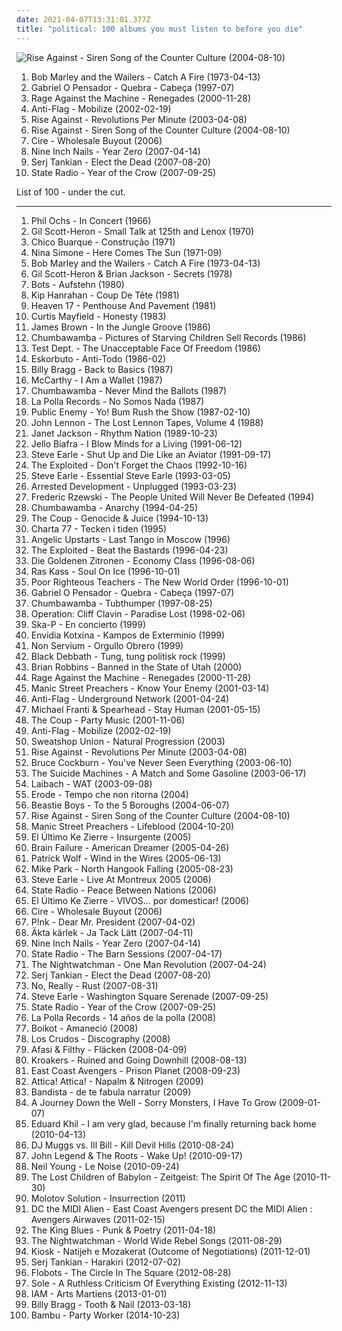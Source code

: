 ```yaml
---
date: 2021-04-07T13:31:01.377Z
title: "political: 100 albums you must listen to before you die"
---
```

![Rise Against - Siren Song of the Counter Culture (2004-08-10)](https://img.discogs.com/UfLrxOhXZkg5XKtw_vA7ZjqEGm8=/fit-in/600x529/filters:strip_icc():format(jpeg):mode_rgb():quality(90)/discogs-images/R-383403-1450846625-6064.jpeg.jpg "Rise Against - Siren Song of the Counter Culture (2004-08-10)")
<ol class="albums">
<li data-cover="https://via.placeholder.com/450" data-tags="reggae" role="button">Bob Marley and the Wailers - Catch A Fire (1973-04-13)</li>
<li data-cover="http://coverartarchive.org/release/0202e76d-5859-4e4d-b26e-7ea828ca0962/5459181140-500.jpg" data-tags="hip hop, political, comedy, brazilian, parody, pop rap, sarcastic, conscious hip hop, pagode, comedy rap" role="button">Gabriel O Pensador - Quebra - Cabeça (1997-07)</li>
<li data-cover="http://coverartarchive.org/release/1c293abc-3993-3d1d-bb8d-e8fe18621488/9245164218-500.jpg" data-tags="rock, alternative rock" role="button">Rage Against the Machine - Renegades (2000-11-28)</li>
<li data-cover="http://coverartarchive.org/release/6407437b-1105-411e-b731-eb0ed4c9652c/9397231159-500.jpg" data-tags="punk, punk rock, political, anti-flag" role="button">Anti-Flag - Mobilize (2002-02-19)</li>
<li data-cover="https://img.discogs.com/54PHju_pBRbaDAAbP344C-jYO0Q=/fit-in/200x200/filters:strip_icc():format(jpeg):mode_rgb():quality(90)/discogs-images/R-383394-1108500259.jpg.jpg" data-tags="punk, punk rock, melodic hardcore" role="button">Rise Against - Revolutions Per Minute (2003-04-08)</li>
<li data-cover="https://img.discogs.com/UfLrxOhXZkg5XKtw_vA7ZjqEGm8=/fit-in/600x529/filters:strip_icc():format(jpeg):mode_rgb():quality(90)/discogs-images/R-383403-1450846625-6064.jpeg.jpg" data-tags="punk rock, melodic hardcore" role="button">Rise Against - Siren Song of the Counter Culture (2004-08-10)</li>
<li data-cover="http://coverartarchive.org/release/0de04796-e829-4e05-a09d-3ca62258ef61/6614281778-500.jpg" data-tags="alternative rock, political" role="button">Cire - Wholesale Buyout (2006)</li>
<li data-cover="http://coverartarchive.org/release/8067f190-dc3e-362a-8117-8a13df522b2c/3799987671-500.jpg" data-tags="industrial rock, industrial" role="button">Nine Inch Nails - Year Zero (2007-04-14)</li>
<li data-cover="http://coverartarchive.org/release/4308166d-aa0d-470e-adc9-b62caab2ef68/3202117662-500.jpg" data-tags="alternative metal" role="button">Serj Tankian - Elect the Dead (2007-08-20)</li>
<li data-cover="http://coverartarchive.org/release/9921eed6-8544-4e65-966b-a0a819338cda/15278521504-500.jpg" data-tags="punk, reggae, acoustic, political, 00s" role="button">State Radio - Year of the Crow (2007-09-25)</li>
</ol>
List of 100 - under the cut.
<!-- more -->

_________________

<ol class="albums">
<li data-cover="http://coverartarchive.org/release/772fe44c-8670-38d8-ab48-118c36fd8868/21883144266-500.jpg" data-tags="folk, political, joan baez, killforpeace, fine tunes, droll humour" role="button">
Phil Ochs - In Concert (1966)
</li>
<li data-cover="http://coverartarchive.org/release/85318fcd-39a9-4e75-b715-6f961a1a8dc6/13483928513-500.jpg" data-tags="spoken word, soul, poetry, political" role="button">
Gil Scott-Heron - Small Talk at 125th and Lenox (1970)
</li>
<li data-cover="http://coverartarchive.org/release/4ad7a356-d1d8-4367-8b33-dbb31c29517f/25207877428-500.jpg" data-tags="mpb" role="button">
Chico Buarque - Construção (1971)
</li>
<li data-cover="http://coverartarchive.org/release/8d856598-9599-4ab2-959b-1ac7bad91ac0/14317207367-500.jpg" data-tags="blues, jazz" role="button">
Nina Simone - Here Comes The Sun (1971-09)
</li>
<li data-cover="https://via.placeholder.com/450" data-tags="reggae" role="button">
Bob Marley and the Wailers - Catch A Fire (1973-04-13)
</li>
<li data-cover="http://coverartarchive.org/release/63ca0a26-6b6f-4a5d-8b4c-4e3fcf7c0cc2/4546630557-500.jpg" data-tags="political" role="button">
Gil Scott-Heron & Brian Jackson - Secrets (1978)
</li>
<li data-cover="http://coverartarchive.org/release/37fe9949-c36e-4863-b397-86868686a8d0/15085615796-500.jpg" data-tags="deutschrock, political" role="button">
Bots - Aufstehn (1980)
</li>
<li data-cover="https://img.discogs.com/WrW6_eAtXdzCiObb4IU91IGT6eM=/fit-in/600x599/filters:strip_icc():format(jpeg):mode_rgb():quality(90)/discogs-images/R-666939-1517996682-2172.jpeg.jpg" data-tags="fusion, latin, song, contemporary jazz, political, selbst, our time, exists on spotify" role="button">
Kip Hanrahan - Coup De Tête (1981)
</li>
<li data-cover="https://img.discogs.com/aXTz_t6kfQrlt04iDyDJ5Qexh3g=/fit-in/600x636/filters:strip_icc():format(jpeg):mode_rgb():quality(90)/discogs-images/R-8555873-1537843848-3448.jpeg.jpg" data-tags="80s, synthpop" role="button">
Heaven 17 - Penthouse And Pavement (1981)
</li>
<li data-cover="http://coverartarchive.org/release/11ca28e9-22d1-4b32-8923-75f08be59b10/16699248811-500.jpg" data-tags="soul, 80s, funk, american, political, rnb, male vocalist" role="button">
Curtis Mayfield - Honesty (1983)
</li>
<li data-cover="http://coverartarchive.org/release/12ca0962-a0ca-4f17-ba9c-355b271457f3/15235293651-500.jpg" data-tags="funk" role="button">
James Brown - In the Jungle Groove (1986)
</li>
<li data-cover="http://coverartarchive.org/release/eeea5935-3e7d-4939-8b8b-33127469f5c3/5204873301-500.jpg" data-tags="political" role="button">
Chumbawamba - Pictures of Starving Children Sell Records (1986)
</li>
<li data-cover="http://coverartarchive.org/release/680e4533-1325-4766-9eb0-6df2d6f330b3/18424695378-500.jpg" data-tags="industrial" role="button">
Test Dept. - The Unacceptable Face Of Freedom (1986)
</li>
<li data-cover="http://coverartarchive.org/release/bbd74e0c-fd79-47ec-aa5d-2af938ce162a/19230978716-500.jpg" data-tags="spanish, political, street punk" role="button">
Eskorbuto - Anti-Todo (1986-02)
</li>
<li data-cover="https://img.discogs.com/deiUFUgFkQq5GGJAJGrVRNP-Tp8=/fit-in/392x509/filters:strip_icc():format(jpeg):mode_rgb():quality(90)/discogs-images/R-624210-1270228110.jpeg.jpg" data-tags="punk, singer-songwriter, acoustic, political" role="button">
Billy Bragg - Back to Basics (1987)
</li>
<li data-cover="https://img.discogs.com/OvYqq3BTD4eXpJle9TBmFI5n1eE=/fit-in/600x594/filters:strip_icc():format(jpeg):mode_rgb():quality(90)/discogs-images/R-656641-1432379899-9607.jpeg.jpg" data-tags="british, jangle pop, political, class struggle, debut album, jangle indie" role="button">
McCarthy - I Am a Wallet (1987)
</li>
<li data-cover="http://coverartarchive.org/release/9828a25a-b008-4298-a677-30e6839139fe/5204810397-500.jpg" data-tags="punk, political" role="button">
Chumbawamba - Never Mind the Ballots (1987)
</li>
<li data-cover="https://img.discogs.com/0NZK2dyDMD3H1wb_oRF9FTCyKb8=/fit-in/600x600/filters:strip_icc():format(jpeg):mode_rgb():quality(90)/discogs-images/R-4205222-1529333035-4267.jpeg.jpg" data-tags="spanish, progressive rock, punk rock, political, street punk" role="button">
La Polla Records - No Somos Nada (1987)
</li>
<li data-cover="http://coverartarchive.org/release/38f354d3-7148-41ae-96d3-8574a9c71287/14748841978-500.jpg" data-tags="hip-hop, east coast rap, rap" role="button">
Public Enemy - Yo! Bum Rush the Show (1987-02-10)
</li>
<li data-cover="http://coverartarchive.org/release/25e25312-e664-476c-8bad-7918b8475972/13161005976-500.jpg" data-tags="classic rock, rock, british, singer-songwriter, political, the beatles, gin" role="button">
John Lennon - The Lost Lennon Tapes, Volume 4 (1988)
</li>
<li data-cover="https://img.discogs.com/i8tXBmjbInbe4lnJK_MWRuGKOw0=/fit-in/600x605/filters:strip_icc():format(jpeg):mode_rgb():quality(90)/discogs-images/R-2865037-1337269348-9706.jpeg.jpg" data-tags="80s, pop" role="button">
Janet Jackson - Rhythm Nation (1989-10-23)
</li>
<li data-cover="https://via.placeholder.com/450" data-tags="punk, spoken word, political, jello biafra, title is declarative" role="button">
Jello Biafra - I Blow Minds for a Living (1991-06-12)
</li>
<li data-cover="http://coverartarchive.org/release/e4ce01aa-5770-45a1-a6a8-531fa404bbfc/8766477822-500.jpg" data-tags="90s, political, 1990s, killforpeace" role="button">
Steve Earle - Shut Up and Die Like an Aviator (1991-09-17)
</li>
<li data-cover="https://img.discogs.com/aukHZ1rBggajhqW7cizjgRj596M=/fit-in/454x454/filters:strip_icc():format(jpeg):mode_rgb():quality(90)/discogs-images/R-2812054-1302120551.jpeg.jpg" data-tags="british, punk, punk rock, political, crossover, street punk, hardcore punk, crossover thrash" role="button">
The Exploited - Don't Forget the Chaos (1992-10-16)
</li>
<li data-cover="http://coverartarchive.org/release/b35ab33b-a7ea-472f-a41f-9e550831ce6f/18410530118-500.jpg" data-tags="singer-songwriter, americana, political, killforpeace, countryalbum" role="button">
Steve Earle - Essential Steve Earle (1993-03-05)
</li>
<li data-cover="http://coverartarchive.org/release/3ea4adae-d5cc-4694-8a11-d5d17a1a6d03/28891575151-500.jpg" data-tags="hip-hop, indie, pop, rock, alternative, reggae, rap, funk, acid jazz, 90s, american, political, unplugged" role="button">
Arrested Development - Unplugged (1993-03-23)
</li>
<li data-cover="https://img.discogs.com/IF1PAY45SqVMV3DWLD2sh9G3kR0=/fit-in/600x359/filters:strip_icc():format(jpeg):mode_rgb():quality(90)/discogs-images/R-12566410-1537729494-6395.jpeg.jpg" data-tags="piano, political, class struggle, radio rebelde" role="button">
Frederic Rzewski - The People United Will Never Be Defeated (1994)
</li>
<li data-cover="http://coverartarchive.org/release/23764d1a-7588-34c3-9721-8b3ebeb0afa3/16574658536-500.jpg" data-tags="political, anarcho-punk, anarchist" role="button">
Chumbawamba - Anarchy (1994-04-25)
</li>
<li data-cover="https://img.discogs.com/PairXZNpdVU5q_s1Gs7zhJwbDTc=/fit-in/150x149/filters:strip_icc():format(jpeg):mode_rgb():quality(90)/discogs-images/R-304117-1165860826.jpeg.jpg" data-tags="political" role="button">
The Coup - Genocide & Juice (1994-10-13)
</li>
<li data-cover="https://img.discogs.com/cnq-8t9BX6DN4eOINfEr1qyJS3I=/fit-in/283x260/filters:strip_icc():format(jpeg):mode_rgb():quality(90)/discogs-images/R-2951063-1336864794-9978.jpeg.jpg" data-tags="swedish, punk rock, political, sweden, trallpunk" role="button">
Charta 77 - Tecken i tiden (1995)
</li>
<li data-cover="https://img.discogs.com/cWbXal8zxqEtwDkZ_yxTyDAbS4s=/fit-in/600x593/filters:strip_icc():format(jpeg):mode_rgb():quality(90)/discogs-images/R-1813325-1308519137.jpeg.jpg" data-tags="punk, punk rock, political, punkrock, political punk, upstarts" role="button">
Angelic Upstarts - Last Tango in Moscow (1996)
</li>
<li data-cover="https://img.discogs.com/dp14AGI9cDRKkyImm6-hNb2q6_s=/fit-in/425x600/filters:strip_icc():format(jpeg):mode_rgb():quality(90)/discogs-images/R-797804-1159826226.jpeg.jpg" data-tags="hardcore punk, punk, crossover, crossover thrash, punk rock" role="button">
The Exploited - Beat the Bastards (1996-04-23)
</li>
<li data-cover="http://coverartarchive.org/release/9b8fd58c-cc3d-4c78-806d-a59a165273cf/14023441065-500.jpg" data-tags="post-punk, 90s, political, german, deutschsprachig, merkliste, alternative 90s" role="button">
Die Goldenen Zitronen - Economy Class (1996-08-06)
</li>
<li data-cover="http://coverartarchive.org/release/82e96230-b09b-4eed-90bf-87922b031a08/15595475285-500.jpg" data-tags="hip-hop, classic, rap, underground rap, political, west coast, stuff to check out, conscious hip-hop, west coast rap, conscious, underground hiphop, west coast hiphop, listen carefully, jbtv recommendation, excellent lyricism, hot to def, check the wordplay, educate yourself, real life rhymes, lyrics to learn from, mixed memories" role="button">
Ras Kass - Soul On Ice (1996-10-01)
</li>
<li data-cover="https://img.discogs.com/V0YxRLVuE7EM6c1eA7-0WC-kUEk=/fit-in/396x600/filters:strip_icc():format(jpeg):mode_rgb():quality(90)/discogs-images/R-1131081-1209911311.jpeg.jpg" data-tags="hip-hop, rap, hiphop, political, conscious hip-hop, political rap, political hip-hop, conscious rap, us rap, prt, educate yourself, poor righteous teachers, lyrics to learn from" role="button">
Poor Righteous Teachers - The New World Order (1996-10-01)
</li>
<li data-cover="http://coverartarchive.org/release/0202e76d-5859-4e4d-b26e-7ea828ca0962/5459181140-500.jpg" data-tags="hip hop, political, comedy, brazilian, parody, pop rap, sarcastic, conscious hip hop, pagode, comedy rap" role="button">
Gabriel O Pensador - Quebra - Cabeça (1997-07)
</li>
<li data-cover="http://coverartarchive.org/release/e2da61ad-6406-349f-b096-e354858c0d00/23161775745-500.jpg" data-tags="pop, alternative, rock" role="button">
Chumbawamba - Tubthumper (1997-08-25)
</li>
<li data-cover="https://img.discogs.com/kb80oJWFvKkXsoxETknGPpZTAEc=/fit-in/600x618/filters:strip_icc():format(jpeg):mode_rgb():quality(90)/discogs-images/R-1581476-1382301229-5243.jpeg.jpg" data-tags="political" role="button">
Operation: Cliff Clavin - Paradise Lost (1998-02-06)
</li>
<li data-cover="http://coverartarchive.org/release/45e01331-7fdf-401a-958d-35431f65d5c8/28033977264-500.jpg" data-tags="spanish, ska, ska punk, political, ska-punk, spanish ska" role="button">
Ska-P - En concierto (1999)
</li>
<li data-cover="http://coverartarchive.org/release/0cb41855-3830-4c7a-a66b-e1a5206cbd4b/7352831716-500.jpg" data-tags="punk, hardcore, political" role="button">
Envidia Kotxina - Kampos de Exterminio (1999)
</li>
<li data-cover="http://coverartarchive.org/release/4b1620bb-b358-419a-8641-ae29c05f8d80/11006068559-500.jpg" data-tags="spanish, political, workers songs" role="button">
Non Servium - Orgullo Obrero (1999)
</li>
<li data-cover="https://img.discogs.com/kPtSR9jrmwyNVECTEiiHoOK_52U=/fit-in/450x450/filters:strip_icc():format(jpeg):mode_rgb():quality(90)/discogs-images/R-675248-1146362005.jpeg.jpg" data-tags="heavy metal, stoner rock, political" role="button">
Black Debbath - Tung, tung politisk rock (1999)
</li>
<li data-cover="https://img.discogs.com/qBiOXZaPIOgzgaZYwlzcXIt5KVs=/fit-in/550x487/filters:strip_icc():format(jpeg):mode_rgb():quality(90)/discogs-images/R-2808343-1372786688-6773.jpeg.jpg" data-tags="folk, singer-songwriter, americana, slide guitar, political, comedy, funny, marijuana, utah, cake, decemberists, phish, falsely attributed to another artist, brian robbins band" role="button">
Brian Robbins - Banned in the State of Utah (2000)
</li>
<li data-cover="http://coverartarchive.org/release/1c293abc-3993-3d1d-bb8d-e8fe18621488/9245164218-500.jpg" data-tags="rock, alternative rock" role="button">
Rage Against the Machine - Renegades (2000-11-28)
</li>
<li data-cover="https://img.discogs.com/BtU1YkotzVIjpB_8c23e3EHr_so=/fit-in/600x939/filters:strip_icc():format(jpeg):mode_rgb():quality(90)/discogs-images/R-8194197-1569744019-7938.jpeg.jpg" data-tags="rock, 00s" role="button">
Manic Street Preachers - Know Your Enemy (2001-03-14)
</li>
<li data-cover="http://coverartarchive.org/release/e27cb16e-e8aa-474f-a2cf-deb73d9c0c8b/4381949547-500.jpg" data-tags="punk, punk rock" role="button">
Anti-Flag - Underground Network (2001-04-24)
</li>
<li data-cover="http://coverartarchive.org/release/67520d07-4fd8-467e-bbf9-7cceeb1b1a4c/2261960374-500.jpg" data-tags="reggae, michael franti, michael franti radio" role="button">
Michael Franti & Spearhead - Stay Human (2001-05-15)
</li>
<li data-cover="http://coverartarchive.org/release/b7d2b68f-d527-498a-94cf-8a2683439fc0/22404891783-500.jpg" data-tags="hip-hop, political, political rap" role="button">
The Coup - Party Music (2001-11-06)
</li>
<li data-cover="http://coverartarchive.org/release/6407437b-1105-411e-b731-eb0ed4c9652c/9397231159-500.jpg" data-tags="punk, punk rock, political, anti-flag" role="button">
Anti-Flag - Mobilize (2002-02-19)
</li>
<li data-cover="http://coverartarchive.org/release/df14f3da-220a-4f50-8877-6d4bb61d73a7/20100874448-500.jpg" data-tags="hip hop, political" role="button">
Sweatshop Union - Natural Progression (2003)
</li>
<li data-cover="https://img.discogs.com/54PHju_pBRbaDAAbP344C-jYO0Q=/fit-in/200x200/filters:strip_icc():format(jpeg):mode_rgb():quality(90)/discogs-images/R-383394-1108500259.jpg.jpg" data-tags="punk, punk rock, melodic hardcore" role="button">
Rise Against - Revolutions Per Minute (2003-04-08)
</li>
<li data-cover="https://img.discogs.com/0A00pRnwhjIVfyX2YG4la7Rn3nQ=/fit-in/600x547/filters:strip_icc():format(jpeg):mode_rgb():quality(90)/discogs-images/R-10904876-1506275045-7892.jpeg.jpg" data-tags="classic rock, rock, singer-songwriter, guitar, progressive, political, sarah harmer, jackson browne backup" role="button">
Bruce Cockburn - You've Never Seen Everything (2003-06-10)
</li>
<li data-cover="http://coverartarchive.org/release/205b7cb8-3494-4889-973f-02392d82568c/25780727475-500.jpg" data-tags="political" role="button">
The Suicide Machines - A Match and Some Gasoline (2003-06-17)
</li>
<li data-cover="http://coverartarchive.org/release/dfc70d01-83dc-48bb-b4a5-23786e5c3f69/8268385546-500.jpg" data-tags="industrial" role="button">
Laibach - WAT (2003-09-08)
</li>
<li data-cover="https://img.discogs.com/2BCzVtWLnydKa5dAqEXAwuAgkjY=/fit-in/225x224/filters:strip_icc():format(jpeg):mode_rgb():quality(90)/discogs-images/R-3372864-1327828447.jpeg.jpg" data-tags="ska, skinhead, political, italian" role="button">
Erode - Tempo che non ritorna (2004)
</li>
<li data-cover="https://via.placeholder.com/450" data-tags="hip-hop" role="button">
Beastie Boys - To the 5 Boroughs (2004-06-07)
</li>
<li data-cover="https://img.discogs.com/UfLrxOhXZkg5XKtw_vA7ZjqEGm8=/fit-in/600x529/filters:strip_icc():format(jpeg):mode_rgb():quality(90)/discogs-images/R-383403-1450846625-6064.jpeg.jpg" data-tags="punk rock, melodic hardcore" role="button">
Rise Against - Siren Song of the Counter Culture (2004-08-10)
</li>
<li data-cover="https://img.discogs.com/iJ1uU2VMCxYbEZpMj8xa2ne3sjI=/fit-in/600x600/filters:strip_icc():format(jpeg):mode_rgb():quality(90)/discogs-images/R-4576544-1368882873-4855.jpeg.jpg" data-tags="rock, 00s, alternative, criminally underrated" role="button">
Manic Street Preachers - Lifeblood (2004-10-20)
</li>
<li data-cover="http://coverartarchive.org/release/300725c7-302f-4c30-90ac-7e8ad53ca3d6/28033535854-500.jpg" data-tags="spanish, political, street punk, el ultimo ke zierre, insurgente" role="button">
El Último Ke Zierre - Insurgente (2005)
</li>
<li data-cover="https://img.discogs.com/BBDU2kAqmczbB_LZbj4Uk4CjR_U=/fit-in/500x500/filters:strip_icc():format(jpeg):mode_rgb():quality(90)/discogs-images/R-1806723-1274722398.jpeg.jpg" data-tags="rock, punk, ska, political, asian, 00s, chinese" role="button">
Brain Failure - American Dreamer (2005-04-26)
</li>
<li data-cover="https://via.placeholder.com/450" data-tags="indie, singer-songwriter, british" role="button">
Patrick Wolf - Wind in the Wires (2005-06-13)
</li>
<li data-cover="http://coverartarchive.org/release/d3cb359d-df1a-4588-866c-89fb4cb642e7/14550502098-500.jpg" data-tags="acoustic, political" role="button">
Mike Park - North Hangook Falling (2005-08-23)
</li>
<li data-cover="http://coverartarchive.org/release/745e9480-3f1c-45ff-ab7b-22f1f4869618/4114713990-500.jpg" data-tags="americana, alt-country, political, live, 2000s, killforpeace" role="button">
Steve Earle - Live At Montreux 2005 (2006)
</li>
<li data-cover="https://img.discogs.com/3g5uzWFn4SjP7kgu5-OA8CgZ_l4=/fit-in/600x600/filters:strip_icc():format(jpeg):mode_rgb():quality(90)/discogs-images/R-8721669-1467335974-4536.jpeg.jpg" data-tags="rock, reggae, folk, folk-rock, acoustic, political, reggae-rock" role="button">
State Radio - Peace Between Nations (2006)
</li>
<li data-cover="https://img.discogs.com/a8Z5Ld0HuoipS9FeBZd7wHtSp80=/fit-in/600x600/filters:strip_icc():format(jpeg):mode_rgb():quality(90)/discogs-images/R-10948557-1507031998-3514.jpeg.jpg" data-tags="spanish, political, street punk" role="button">
El Último Ke Zierre - VIVOS... por domesticar! (2006)
</li>
<li data-cover="http://coverartarchive.org/release/0de04796-e829-4e05-a09d-3ca62258ef61/6614281778-500.jpg" data-tags="alternative rock, political" role="button">
Cire - Wholesale Buyout (2006)
</li>
<li data-cover="https://img.discogs.com/NqwJEiO_HfjVselhkN1SbAaYDoY=/fit-in/350x350/filters:strip_icc():format(jpeg):mode_rgb():quality(90)/discogs-images/R-4545858-1368651640-6102.png.jpg" data-tags="pop, singer-songwriter, usa, slow, contralto, political, live, 00s, ballad, protest song, pink, english lyrics, p!nk, bush, critical, open letter, coolwench, george w, arcoustic" role="button">
P!nk - Dear Mr. President (2007-04-02)
</li>
<li data-cover="https://img.discogs.com/DjnBlFkuhcIQCMdsE7ohBfLXDq8=/fit-in/300x300/filters:strip_icc():format(jpeg):mode_rgb():quality(90)/discogs-images/R-3805159-1345113406-6035.jpeg.jpg" data-tags="chill, female vocalists, singer-songwriter, political" role="button">
Äkta kärlek - Ja Tack Lätt (2007-04-11)
</li>
<li data-cover="http://coverartarchive.org/release/8067f190-dc3e-362a-8117-8a13df522b2c/3799987671-500.jpg" data-tags="industrial rock, industrial" role="button">
Nine Inch Nails - Year Zero (2007-04-14)
</li>
<li data-cover="https://img.discogs.com/WaOg-EE-sZMz-Q86nXTbUYit8sM=/fit-in/600x600/filters:strip_icc():format(jpeg):mode_rgb():quality(90)/discogs-images/R-15416908-1591200122-6001.jpeg.jpg" data-tags="rock, punk, reggae, political, jam, reggae-rock, summer dust and dancing in the rain" role="button">
State Radio - The Barn Sessions (2007-04-17)
</li>
<li data-cover="https://img.discogs.com/uP7OSNvHPtEOToQTXuZU0PGJyAM=/fit-in/600x600/filters:strip_icc():format(jpeg):mode_rgb():quality(90)/discogs-images/R-963312-1475914392-4721.jpeg.jpg" data-tags="folk rock" role="button">
The Nightwatchman - One Man Revolution (2007-04-24)
</li>
<li data-cover="http://coverartarchive.org/release/4308166d-aa0d-470e-adc9-b62caab2ef68/3202117662-500.jpg" data-tags="alternative metal" role="button">
Serj Tankian - Elect the Dead (2007-08-20)
</li>
<li data-cover="http://coverartarchive.org/release/0912ffc5-870c-4a73-a11c-02da7745ff6c/2122061944-500.jpg" data-tags="political, indie folk, jamendo, protest, electric folk, titular, folkalike" role="button">
No, Really - Rust (2007-08-31)
</li>
<li data-cover="https://img.discogs.com/xjVJ1HxllxBhcgd2OKhppgNi5dU=/fit-in/597x538/filters:strip_icc():format(jpeg):mode_rgb():quality(90)/discogs-images/R-1451866-1220780328.jpeg.jpg" data-tags="country, alt-country, singer-songwriter, political" role="button">
Steve Earle - Washington Square Serenade (2007-09-25)
</li>
<li data-cover="http://coverartarchive.org/release/9921eed6-8544-4e65-966b-a0a819338cda/15278521504-500.jpg" data-tags="punk, reggae, acoustic, political, 00s" role="button">
State Radio - Year of the Crow (2007-09-25)
</li>
<li data-cover="http://coverartarchive.org/release/9320398a-101f-40f8-b84e-bd37646ac626/7352892787-500.jpg" data-tags="spanish, political, street punk" role="button">
La Polla Records - 14 años de la polla (2008)
</li>
<li data-cover="http://coverartarchive.org/release/7afaf7e4-cb2b-44a2-a1e8-ab77a833462e/13709101886-500.jpg" data-tags="spanish, punk, folk, ska, political, hardcore punk" role="button">
Boikot - Amaneció (2008)
</li>
<li data-cover="http://coverartarchive.org/release/d743011a-e925-4557-9239-dacc33b34861/27774889696-500.jpg" data-tags="hardcore, crust, political, hardcore punk" role="button">
Los Crudos - Discography (2008)
</li>
<li data-cover="http://coverartarchive.org/release/f7aac2ef-4994-43e7-bdd9-b557bac3f9bd/2156331272-500.jpg" data-tags="hip-hop, chill, svenskt, feel good, political, swedish hip-hop" role="button">
Afasi & Filthy - Fläcken (2008-04-09)
</li>
<li data-cover="https://via.placeholder.com/450" data-tags="soundtrack, digital, noise, marilyn manson, metal, chillout, electronic, electronica, indie, chill, rock, instrumental, 80s, grunge, hardcore, revolution, new york, ambient, experimental, noise rock, post-rock, hard rock, singer-songwriter, grime, electro, stoner rock, canada, dark, industrial, lo-fi, post-punk, downbeat, canadian, mixtape, psychedelic, london, bass, quirky, 90s, laid back, glitch, songwriter, angry, avant garde, free, mexico, avant-garde, drone, space, deutsch, old skool, summer, mellow, party, punk rock, screamo, original, nyc, political, psychobilly, old school, garage rock, party music, minimalism, california, feminist, west coast, darkwave, post rock, sex, spacey, radiohead, garage, raw, euro, samples, nin, eclectic, no wave, jam band, 00s, beat, offbeat, shoegazer, post-grunge, beatles, collaboration, jam, distortion, spacy" role="button">
Kroakers - Ruined and Going Downhill (2008-08-13)
</li>
<li data-cover="https://img.discogs.com/5TJbA6VEELkMQyjbQm2lkpvmEFI=/fit-in/500x497/filters:strip_icc():format(jpeg):mode_rgb():quality(90)/discogs-images/R-1500297-1224355593.jpeg.jpg" data-tags="hip-hop, rap, underground hip-hop, political, socially conscious, revolutionary hip-hop, good in 2008" role="button">
East Coast Avengers - Prison Planet (2008-09-23)
</li>
<li data-cover="https://img.discogs.com/0f36ac86c54fe502a205affaefeae52f092904f2/images/spacer.gif" data-tags="punk, acoustic, punk rock, political, folk punk, portland, acoustic punk, jebenica, jebemtimaterupichku-tojepank, social activism, post-apocalyptic campfire-songs, svrsh, sviraj pobunu, kruto-tekuche, flannel akustara punx" role="button">
Attica! Attica! - Napalm & Nitrogen (2009)
</li>
<li data-cover="http://coverartarchive.org/release/b1b6aa2f-bf89-4a59-8b8c-bca2f56f1756/2598509312-500.jpg" data-tags="turk, world, political, world music" role="button">
Bandista - de te fabula narratur (2009)
</li>
<li data-cover="https://img.discogs.com/HNN1MH1TwVszCYk4solzKiXh6vs=/fit-in/500x500/filters:strip_icc():format(jpeg):mode_rgb():quality(90)/discogs-images/R-1942881-1253997644.jpeg.jpg" data-tags="indie, classical, rock, ambient, experimental, piano, chamber, choral, contemporary, chamber music, minimal, strings, cello, choir, cinematic, violin, atmospheric, avant-garde, progressive, contemporary classical, avantgarde, political, indie-rock, minimalism, melancholic, post rock, modern classical, neo-classical, sweden, neo classical, neoclassical, chamber rock, 2000's, etheral, politic, 2009 albums, minimal classical, fluttery records, qmbient, quarted ambient" role="button">
A Journey Down the Well - Sorry Monsters, I Have To Grow (2009-01-07)
</li>
<li data-cover="http://coverartarchive.org/release/a757d40c-d374-4dcb-af91-fec6fa2b61a9/10544833177-500.jpg" data-tags="goth, russian, political, marxist, gospel, mambo, psychic, pink, penis, pee pee, russia, drunk, red, yellow, richard, ccc, ussr, rich, communist, shady, orthodox, dolce, vcf, orthodox christian, martyr, dick, diarrhea, anti-american, infidel, this is music, ywam, no core, vineyard, diversity, eastern orthodox, pinko, poo poo, phallus, political prisoner, eastern orthodox christian, everyone loves you when you are dead, campus crusade for christ, explosive diarrhea, 12 steps, goodbye to romance, owner of a penis, youth with a mission, dick dolce, rich dolce, richard dolce, penis warrior, speaks in tongues, tongue talker, you can listen to this, old believers, coloring song, glandular, old believer, rocor, synod, synodal, vineyard christian fellowship, ivf, magic astrology mood ring, banjo loving fools" role="button">
Eduard Khil - I am very glad, because I'm finally returning back home (2010-04-13)
</li>
<li data-cover="http://coverartarchive.org/release/d012abac-3cde-4eb4-a33b-1e2e13f47fea/19861451151-500.jpg" data-tags="hip-hop, rap, underground hip-hop, dope, political, lyrical, hardcore rap, hardcore hip-hop, conspiracy theory" role="button">
DJ Muggs vs. Ill Bill - Kill Devil Hills (2010-08-24)
</li>
<li data-cover="http://coverartarchive.org/release/6f0df0ad-d247-4653-9510-32c0858005e3/7439916562-500.jpg" data-tags="hip hop, soul" role="button">
John Legend & The Roots - Wake Up! (2010-09-17)
</li>
<li data-cover="http://coverartarchive.org/release/1152057c-e6e9-4a3e-b4b7-8dcfc281f8af/26937850260-500.jpg" data-tags="folk rock" role="button">
Neil Young - Le Noise (2010-09-24)
</li>
<li data-cover="http://coverartarchive.org/release/30b1dbd5-2511-4ea0-8ce2-2518f6ba8be9/3768510102-500.jpg" data-tags="hip-hop, rap, underground hip-hop, political" role="button">
The Lost Children of Babylon - Zeitgeist: The Spirit Of The Age (2010-11-30)
</li>
<li data-cover="http://coverartarchive.org/release/a4775aec-c235-48df-90be-6fb1341a5535/12853399621-500.jpg" data-tags="deathcore" role="button">
Molotov Solution - Insurrection (2011)
</li>
<li data-cover="http://coverartarchive.org/release/2f7f8afd-c9dc-42cf-b682-25327947ecb9/25961284756-500.jpg" data-tags="hip-hop, rap, underground hip-hop, political, east coast, lyrical, hardcore rap, hardcore hip-hop" role="button">
DC the MIDI Alien - East Coast Avengers present DC the MIDI Alien : Avengers Airwaves (2011-02-15)
</li>
<li data-cover="http://coverartarchive.org/release/04017d57-82e9-4fa7-99e5-f3b80a4eb704/3374186256-500.jpg" data-tags="rock, political, check it out later, enter shikari related, less than 40 minutes" role="button">
The King Blues - Punk & Poetry (2011-04-18)
</li>
<li data-cover="http://coverartarchive.org/release/177b0c1b-d125-4a17-bb60-fa55271c4c39/18238258976-500.jpg" data-tags="alternative, experimental, political, wisdom, attitude, ratm" role="button">
The Nightwatchman - World Wide Rebel Songs (2011-08-29)
</li>
<li data-cover="http://coverartarchive.org/release/738b7ca2-54b7-4764-a67e-a329493de0e4/3246056992-500.jpg" data-tags="blues, political, iranian, new style" role="button">
Kiosk - Natijeh e Mozakerat (Outcome of Negotiations) (2011-12-01)
</li>
<li data-cover="http://coverartarchive.org/release/1d7d74f6-0053-4d5f-a48e-183ba418269f/1509338950-500.jpg" data-tags="alternative rock" role="button">
Serj Tankian - Harakiri (2012-07-02)
</li>
<li data-cover="http://coverartarchive.org/release/0bd679c7-bea0-4681-83c8-ea2bfecf3641/1865564816-500.jpg" data-tags="hip-hop, rock, alternative rock, rap, political, alternative hip-hop, rap rock" role="button">
Flobots - The Circle In The Square (2012-08-28)
</li>
<li data-cover="https://img.discogs.com/WtQqOormqyzZwIJTYYbwCw9cfH0=/fit-in/600x600/filters:strip_icc():format(jpeg):mode_rgb():quality(90)/discogs-images/R-753410-1190943806.jpeg.jpg" data-tags="hip-hop, hip hop, rap, political, electronic" role="button">
Sole - A Ruthless Criticism Of Everything Existing (2012-11-13)
</li>
<li data-cover="https://img.discogs.com/mlK84jyTt7k68GSe74Wz5NcMcKg=/fit-in/600x600/filters:strip_icc():format(jpeg):mode_rgb():quality(90)/discogs-images/R-4517100-1549433526-7500.jpeg.jpg" data-tags="hip-hop, rap, epic, political, 10s, political hip-hop, conscious rap, criminally underrated, rap conscient, rap fr, art martiens" role="button">
IAM - Arts Martiens (2013-01-01)
</li>
<li data-cover="https://img.discogs.com/YT-k3cpEYapA2eGXlA82gZ1crCs=/fit-in/388x391/filters:strip_icc():format(jpeg):mode_rgb():quality(90)/discogs-images/R-3275343-1334965635.jpeg.jpg" data-tags="rock, british, singer-songwriter, acoustic, political, folk rock" role="button">
Billy Bragg - Tooth & Nail (2013-03-18)
</li>
<li data-cover="http://coverartarchive.org/release/904c2149-dc8e-48a1-a8f3-e366fc4739ef/8683153219-500.jpg" data-tags="hip-hop, hip hop, rap, underground hip-hop, hiphop, political, left wing, hip-hop underground, rap combativo, rap politico, radical hip-hop, hudba z dola" role="button">
Bambu - Party Worker (2014-10-23)
</li>
</ol>
